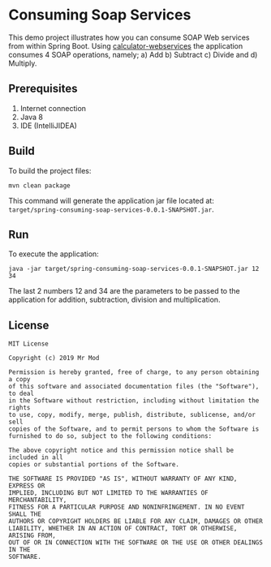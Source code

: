 # Consuming Soap Services
This demo project illustrates how you can consume SOAP Web services from within Spring Boot. Using [calculator-webservices](http://calculator-webservice.mybluemix.net/calculator)
the application consumes 4 SOAP operations, namely; a) Add b) Subtract c) Divide and d) Multiply.

## Prerequisites
1. Internet connection
2. Java 8
3. IDE (IntelliJIDEA)

## Build
To build the project files:

``
mvn clean package
``

This command will generate the application jar file located at: ``target/spring-consuming-soap-services-0.0.1-SNAPSHOT.jar``.


## Run
To execute the application:

``
java -jar target/spring-consuming-soap-services-0.0.1-SNAPSHOT.jar 12 34
``

The last 2 numbers 12 and 34 are the parameters to be passed to the application for addition, subtraction, division and multiplication.

## License
```
MIT License

Copyright (c) 2019 Mr Mod

Permission is hereby granted, free of charge, to any person obtaining a copy
of this software and associated documentation files (the "Software"), to deal
in the Software without restriction, including without limitation the rights
to use, copy, modify, merge, publish, distribute, sublicense, and/or sell
copies of the Software, and to permit persons to whom the Software is
furnished to do so, subject to the following conditions:

The above copyright notice and this permission notice shall be included in all
copies or substantial portions of the Software.

THE SOFTWARE IS PROVIDED "AS IS", WITHOUT WARRANTY OF ANY KIND, EXPRESS OR
IMPLIED, INCLUDING BUT NOT LIMITED TO THE WARRANTIES OF MERCHANTABILITY,
FITNESS FOR A PARTICULAR PURPOSE AND NONINFRINGEMENT. IN NO EVENT SHALL THE
AUTHORS OR COPYRIGHT HOLDERS BE LIABLE FOR ANY CLAIM, DAMAGES OR OTHER
LIABILITY, WHETHER IN AN ACTION OF CONTRACT, TORT OR OTHERWISE, ARISING FROM,
OUT OF OR IN CONNECTION WITH THE SOFTWARE OR THE USE OR OTHER DEALINGS IN THE
SOFTWARE.

```